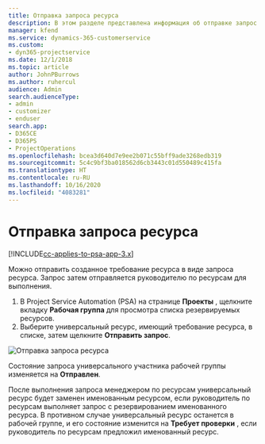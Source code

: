 ```yaml
---
title: Отправка запроса ресурса
description: В этом разделе представлена информация об отправке запрос ресурса проекта.
manager: kfend
ms.service: dynamics-365-customerservice
ms.custom:
- dyn365-projectservice
ms.date: 12/1/2018
ms.topic: article
author: JohnPBurrows
ms.author: ruhercul
audience: Admin
search.audienceType:
- admin
- customizer
- enduser
search.app:
- D365CE
- D365PS
- ProjectOperations
ms.openlocfilehash: bcea3d640d7e9ee2b071c55bff9ade3268edb319
ms.sourcegitcommit: 5c4c9bf3ba018562d6cb3443c01d550489c415fa
ms.translationtype: HT
ms.contentlocale: ru-RU
ms.lasthandoff: 10/16/2020
ms.locfileid: "4083281"
---
```

# <a name="submitting-a-resource-request"></a>Отправка запроса ресурса

[!INCLUDE[cc-applies-to-psa-app-3.x](../includes/cc-applies-to-psa-app-3x.md)]

Можно отправить созданное требование ресурса в виде запроса ресурса. Запрос затем отправляется руководителю по ресурсам для выполнения.

1. В Project Service Automation (PSA) на странице **Проекты** , щелкните вкладку **Рабочая группа** для просмотра списка резервируемых ресурсов. 
2. Выберите универсальный ресурс, имеющий требование ресурса, в списке, затем щелкните **Отправить запрос**.

![Отправка запроса ресурса](media/RM-how-to-18.png)

Состояние запроса универсального участника рабочей группы изменяется на **Отправлен**.

После выполнения запроса менеджером по ресурсам универсальный ресурс будет заменен именованным ресурсом, если руководитель по ресурсам выполняет запрос с резервированием именованного ресурса. В противном случае универсальный ресурс останется в рабочей группе, и его состояние изменится на **Требует проверки** , если руководитель по ресурсам предложил именованный ресурс.
